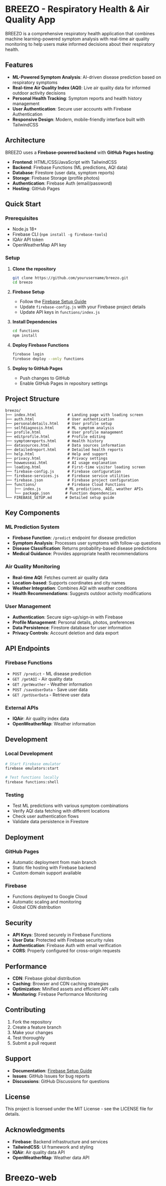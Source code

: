 # BREEZO - Respiratory Health & Air Quality App

BREEZO is a comprehensive respiratory health application that combines machine learning-powered symptom analysis with real-time air quality monitoring to help users make informed decisions about their respiratory health.

## Features

- **ML-Powered Symptom Analysis**: AI-driven disease prediction based on respiratory symptoms
- **Real-time Air Quality Index (AQI)**: Live air quality data for informed outdoor activity decisions
- **Personal Health Tracking**: Symptom reports and health history management
- **User Authentication**: Secure user accounts with Firebase Authentication
- **Responsive Design**: Modern, mobile-friendly interface built with TailwindCSS

## Architecture

BREEZO uses a **Firebase-powered backend** with **GitHub Pages hosting**:

- **Frontend**: HTML/CSS/JavaScript with TailwindCSS
- **Backend**: Firebase Functions (ML predictions, AQI data)
- **Database**: Firestore (user data, symptom reports)
- **Storage**: Firebase Storage (profile photos)
- **Authentication**: Firebase Auth (email/password)
- **Hosting**: GitHub Pages

## Quick Start

### Prerequisites
- Node.js 18+
- Firebase CLI (`npm install -g firebase-tools`)
- IQAir API token
- OpenWeatherMap API key

### Setup
1. **Clone the repository**
   ```bash
   git clone https://github.com/yourusername/breezo.git
   cd breezo
   ```

2. **Firebase Setup**
   - Follow the [Firebase Setup Guide](FIREBASE_SETUP.md)
   - Update `firebase-config.js` with your Firebase project details
   - Update API keys in `functions/index.js`

3. **Install Dependencies**
   ```bash
   cd functions
   npm install
   ```

4. **Deploy Firebase Functions**
   ```bash
   firebase login
   firebase deploy --only functions
   ```

5. **Deploy to GitHub Pages**
   - Push changes to GitHub
   - Enable GitHub Pages in repository settings

## Project Structure

```
breezo/
├── index.html              # Landing page with loading screen
├── auth.html               # User authentication
├── personaldetails.html    # User profile setup
├── selfdiagnosis.html      # ML symptom analysis
├── profile.html            # User profile management
├── editprofile.html        # Profile editing
├── symptomreports.html     # Health history
├── datasources.html        # Data sources information
├── detailedreport.html     # Detailed health reports
├── help.html               # Help and support
├── privacy.html            # Privacy settings
├── howweuseai.html         # AI usage explanation
├── loading.html            # First-time visitor loading screen
├── firebase-config.js      # Firebase configuration
├── firebase-services.js    # Firebase service utilities
├── firebase.json           # Firebase project configuration
├── functions/              # Firebase Cloud Functions
│   ├── index.js           # ML predictions, AQI, weather APIs
│   └── package.json       # Function dependencies
└── FIREBASE_SETUP.md      # Detailed setup guide
```

## Key Components

### ML Prediction System
- **Firebase Function**: `/predict` endpoint for disease prediction
- **Symptom Analysis**: Processes user symptoms with follow-up questions
- **Disease Classification**: Returns probability-based disease predictions
- **Medical Guidance**: Provides appropriate health recommendations

### Air Quality Monitoring
- **Real-time AQI**: Fetches current air quality data
- **Location-based**: Supports coordinates and city names
- **Weather Integration**: Combines AQI with weather conditions
- **Health Recommendations**: Suggests outdoor activity modifications

### User Management
- **Authentication**: Secure sign-up/sign-in with Firebase
- **Profile Management**: Personal details, photos, preferences
- **Data Persistence**: Firestore database for user information
- **Privacy Controls**: Account deletion and data export

## API Endpoints

### Firebase Functions
- `POST /predict` - ML disease prediction
- `GET /getAQI` - Air quality data
- `GET /getWeather` - Weather information
- `POST /saveUserData` - Save user data
- `GET /getUserData` - Retrieve user data

### External APIs
- **IQAir**: Air quality index data
- **OpenWeatherMap**: Weather information

## Development

### Local Development
```bash
# Start Firebase emulator
firebase emulators:start

# Test functions locally
firebase functions:shell
```

### Testing
- Test ML predictions with various symptom combinations
- Verify AQI data fetching with different locations
- Check user authentication flows
- Validate data persistence in Firestore

## Deployment

### GitHub Pages
- Automatic deployment from main branch
- Static file hosting with Firebase backend
- Custom domain support available

### Firebase
- Functions deployed to Google Cloud
- Automatic scaling and monitoring
- Global CDN distribution

## Security

- **API Keys**: Stored securely in Firebase Functions
- **User Data**: Protected with Firebase security rules
- **Authentication**: Firebase Auth with email verification
- **CORS**: Properly configured for cross-origin requests

## Performance

- **CDN**: Firebase global distribution
- **Caching**: Browser and CDN caching strategies
- **Optimization**: Minified assets and efficient API calls
- **Monitoring**: Firebase Performance Monitoring

## Contributing

1. Fork the repository
2. Create a feature branch
3. Make your changes
4. Test thoroughly
5. Submit a pull request

## Support

- **Documentation**: [Firebase Setup Guide](FIREBASE_SETUP.md)
- **Issues**: GitHub Issues for bug reports
- **Discussions**: GitHub Discussions for questions

## License

This project is licensed under the MIT License - see the LICENSE file for details.

## Acknowledgments

- **Firebase**: Backend infrastructure and services
- **TailwindCSS**: UI framework and styling
- **IQAir**: Air quality data API
- **OpenWeatherMap**: Weather data API
# Breezo-web
